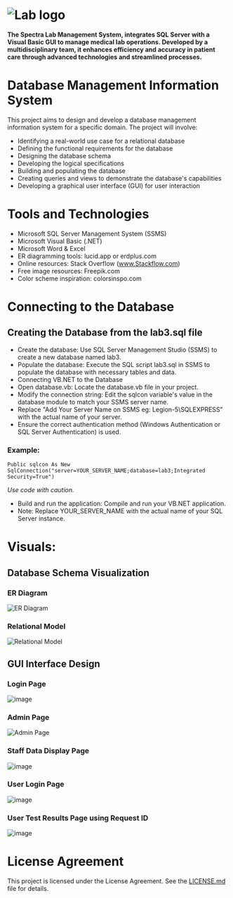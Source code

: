 # ![Lab logo](https://github.com/user-attachments/assets/be518450-f038-4c09-b6a8-4a48fb35422c)
**The Spectra Lab Management System, integrates SQL Server with a Visual Basic GUI to manage medical lab operations. Developed by a multidisciplinary team, it enhances efficiency and accuracy in patient care through advanced technologies and streamlined processes.**

# Database Management Information System
This project aims to design and develop a database management information system for a specific domain. 
The project will involve:
* Identifying a real-world use case for a relational database
* Defining the functional requirements for the database
* Designing the database schema
* Developing the logical specifications
* Building and populating the database
* Creating queries and views to demonstrate the database's capabilities
* Developing a graphical user interface (GUI) for user interaction

# Tools and Technologies
* Microsoft SQL Server Management System (SSMS)
* Microsoft Visual Basic (.NET)
* Microsoft Word & Excel
* ER diagramming tools: lucid.app or erdplus.com
* Online resources: Stack Overflow (www.Stackflow.com)
* Free image resources: Freepik.com
* Color scheme inspiration: colorsinspo.com

# Connecting to the Database
## **Creating the Database from the lab3.sql file**
* Create the database: Use SQL Server Management Studio (SSMS) to create a new database named lab3.
* Populate the database: Execute the SQL script lab3.sql in SSMS to populate the database with necessary tables and data.
* Connecting VB.NET to the Database
* Open database.vb: Locate the database.vb file in your project.
* Modify the connection string: Edit the sqlcon variable's value in the database module to match your SSMS server name.
* Replace "Add Your Server Name on SSMS eg: Legion-5\SQLEXPRESS" with the actual name of your server.
* Ensure the correct authentication method (Windows Authentication or SQL Server Authentication) is used.

### **Example:**
```.Net
Public sqlcon As New SqlConnection("server=YOUR_SERVER_NAME;database=lab3;Integrated Security=True")
```
 _Use code with caution._

* Build and run the application: Compile and run your VB.NET application.
* Note: Replace YOUR_SERVER_NAME with the actual name of your SQL Server instance.

# Visuals:
## **Database Schema Visualization**

### ER Diagram
![ER Diagram](https://github.com/user-attachments/assets/7484d2be-a0dc-4467-b547-9f6a94b381a7)

### Relational Model
![Relational Model](https://github.com/user-attachments/assets/797af1d1-4f23-4d64-ba91-6a91e3e0729d)

## **GUI Interface Design**

### Login Page
![image](https://github.com/user-attachments/assets/1fd4666c-8f9f-465c-b2c8-2adc2e365b4c)

### Admin Page
![Admin Page](https://github.com/user-attachments/assets/6ff5af36-b7fe-4f77-9d32-dc8306e4cbe1)

### Staff Data Display Page
![image](https://github.com/user-attachments/assets/ace96f0a-d57e-43b6-95e1-6388481d8e22)

### User Login Page
![image](https://github.com/user-attachments/assets/be2fc4cd-4082-4bbe-8842-97976aaee185)

### User Test Results Page using Request ID
![image](https://github.com/user-attachments/assets/7846bc05-08b1-4c19-9cb7-d4d9003219f1)



# License Agreement

This project is licensed under the License Agreement. See the [LICENSE.md](LICENSE.md) file for details.

